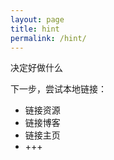 ```yaml
---
layout: page
title: hint
permalink: /hint/
---
```




决定好做什么

下一步，尝试本地链接：

- 链接资源
- 链接博客
- 链接主页
- +++